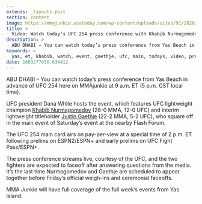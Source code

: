 ```yaml
--- 
extends: _layouts.post 
section: content 
image: https://mmajunkie.usatoday.com/wp-content/uploads/sites/91/2020/10/khabib-nurmagomedov-justin-gaethje-press-conference.jpg?w=1000&h=576&crop=1 
title: > 
  Video: Watch today's UFC 254 press conference with Khabib Nurmagomedov, Justin Gaethje (9 a.m. ET) 
description: > 
  ABU DHABI – You can watch today’s press conference from Yas Beach in advance of UFC 254 here on MMAjunkie at 9 a.m.UFC president Dana White hosts the event, which features UFC lightweight champion Khabib Nurmagomedov (28-0 MMA, 12-0 UFC) and interim lightweight titleholder Justin Gaethje (22-2 MMA, 5-2 UFC), who square off in the main event of Saturday’s event at the nearby Flash Forum.The UFC 254 main card airs on pay-per-view at a special time of 2 p.m.ET following prelims on ESPN2/ESPN+ and early prelims on UFC Fight Pass/ESPN+.It’s the last time Nurmagomedov and Gaethje are scheduled to appear together before Friday’s official weigh-ins and ceremonial faceoffs. 
keywords: > 
  yas, et, khabib, watch, event, gaethje, ufc, main, todays, video, prelims, nurmagomedov, press, lightweight, justin, mma 
date: 1603277030.634412 
--- 
```

<div><p>ABU DHABI &#8211; You can watch today&#8217;s press conference from Yas Beach in advance of UFC 254 here on MMAjunkie at 9 a.m. ET (5 p.m. GST local time).</p>
<p>UFC president Dana White hosts the event, which features UFC lightweight champion <a href="https://mmajunkie.usatoday.com/tag/khabib-nurmagomedov">Khabib Nurmagomedov</a> (28-0 MMA, 12-0 UFC) and interim lightweight titleholder <a href="https://mmajunkie.usatoday.com/tag/justin-gaethje">Justin Gaethje</a> (22-2 MMA, 5-2 UFC), who square off in the main event of Saturday&#8217;s event at the nearby Flash Forum.</p>
<p>The UFC 254 main card airs on pay-per-view at a special time of 2 p.m. ET following prelims on ESPN2/ESPN+ and early prelims on UFC Fight Pass/ESPN+.</p>
<p>The press conference streams live, courtesy of the UFC, and the two fighters are expected to faceoff after answering questions from the media. It&#8217;s the last time Nurmagomedov and Gaethje are scheduled to appear together before Friday&#8217;s official weigh-ins and ceremonial faceoffs.</p>
<p>MMA Junkie will have full coverage of the full week&#8217;s events from Yas Island.</p>
</div>